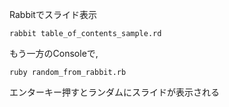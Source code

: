 Rabbitでスライド表示

````
rabbit table_of_contents_sample.rd
````

もう一方のConsoleで,

````
ruby random_from_rabbit.rb
````

エンターキー押すとランダムにスライドが表示される
